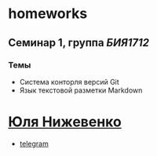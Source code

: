 # homeworks
## Семинар 1, группа *БИЯ1712*
### Темы
* Система конторля версий  Git
* Язык текстовой разметки Markdown

# [Юля Нижевенко](mailto:juliya-ju2011@yandex.ru)
* [telegram](https://t.me/theatlanticocean)
